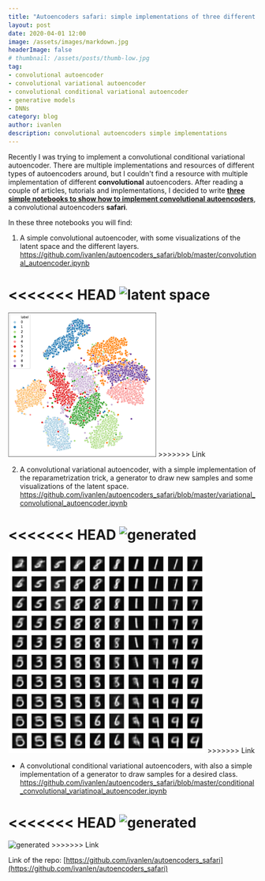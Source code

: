 ```yaml
---
title: "Autoencoders safari: simple implementations of three different types of convolutional autoencoders"
layout: post
date: 2020-04-01 12:00
image: /assets/images/markdown.jpg
headerImage: false
# thumbnail: /assets/posts/thumb-low.jpg
tag:
- convolutional autoencoder
- convolutional variational autoencoder
- convolutional conditional variational autoencoder
- generative models
- DNNs
category: blog
author: ivanlen
description: convolutional autoencoders simple implementations
---
```



Recently I was trying to implement a convolutional conditional variational autoencoder.
There are multiple implementations and resources of different types of autoencoders around, but I couldn't find a resource with multiple implementation of different __convolutional__ autoencoders.
After reading a couple of articles, tutorials and implementations, I decided to write __[three simple notebooks to show how to implement convolutional autoencoders](https://github.com/ivanlen/autoencoders_safari)__, a convolutional autoencoders __safari__.

In these three notebooks you will find:

1. A simple convolutional autoencoder, with some visualizations of the latent space and the different layers.
https://github.com/ivanlen/autoencoders_safari/blob/master/convolutional_autoencoder.ipynb

<<<<<<< HEAD
<img src="/assets/images/aw_safari/CAE_latent.png" alt="latent space" width="300"/>
=======
<img src="/assets/images/ae_safari/CAE_latent.png" alt="latent space" width="300"/>
>>>>>>> Link


2. A convolutional variational autoencoder, with a simple implementation of the reparametrization trick, a generator to draw new samples and some visualizations of the latent space.
https://github.com/ivanlen/autoencoders_safari/blob/master/variational_convolutional_autoencoder.ipynb

<<<<<<< HEAD
<img src="/assets/images/aw_safari/CVA_latent.png" alt="generated" width="400"/>
=======
<img src="/assets/images/ae_safari/CVA_latent.png" alt="generated" width="400"/>
>>>>>>> Link

- A convolutional conditional variational autoencoders, with also a simple implementation of a generator to draw samples for a desired class.
https://github.com/ivanlen/autoencoders_safari/blob/master/conditional_convolutional_variatinoal_autoencoder.ipynb

<<<<<<< HEAD
<img src="/assets/images/aw_safari/CCVA_latent.png" alt="generated" width="300"/>
=======
<img src="/assets/images/ae_safari/CCVA_latent.png" alt="generated" width="300"/>
>>>>>>> Link

Link of the repo:
[https://github.com/ivanlen/autoencoders_safari](https://github.com/ivanlen/autoencoders_safari)
